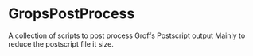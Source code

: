 # GropsPostProcess
A collection of scripts to post process Groffs Postscript output
Mainly to reduce the postscript file it size.
